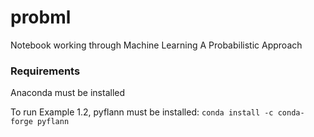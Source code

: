 # probml
Notebook working through Machine Learning A Probabilistic Approach

### Requirements
Anaconda must be installed

To run Example 1.2, pyflann must be installed:
`conda install -c conda-forge pyflann`
